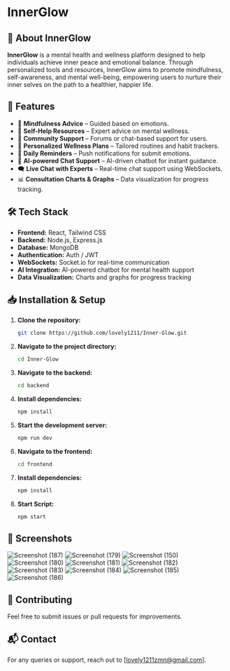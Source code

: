 # InnerGlow

## 🌿 About InnerGlow
**InnerGlow** is a mental health and wellness platform designed to help individuals achieve inner peace and emotional balance. Through personalized tools and resources, InnerGlow aims to promote mindfulness, self-awareness, and mental well-being, empowering users to nurture their inner selves on the path to a healthier, happier life.

## 🚀 Features
- 🧘 **Mindfulness Advice** – Guided based on emotions.
- 📖 **Self-Help Resources** – Expert advice on mental wellness.
- 💬 **Community Support** – Forums or chat-based support for users.
- 🎯 **Personalized Wellness Plans** – Tailored routines and habit trackers.
- 🔔 **Daily Reminders** – Push notifications for submit emotions.
- 🤖 **AI-powered Chat Support** – AI-driven chatbot for instant guidance.
- 🗨 **Live Chat with Experts** – Real-time chat support using WebSockets.
- 📊 **Consultation Charts & Graphs** – Data visualization for progress tracking.

## 🛠 Tech Stack
- **Frontend:** React, Tailwind CSS
- **Backend:** Node.js, Express.js
- **Database:** MongoDB
- **Authentication:** Auth / JWT
- **WebSockets:** Socket.io for real-time communication
- **AI Integration:** AI-powered chatbot for mental health support
- **Data Visualization:** Charts and graphs for progress tracking

## 📥 Installation & Setup
1. **Clone the repository:**  
   ```bash
   git clone https://github.com/lovely1211/Inner-Glow.git
   ```
2. **Navigate to the project directory:**  
   ```bash
   cd Inner-Glow
   ```
3. **Navigate to the backend:**  
   ```bash
   cd backend
   ```
4. **Install dependencies:**  
   ```bash
   npm install
   ```
5. **Start the development server:**  
   ```bash
   npm run dev
   ```
6. **Navigate to the frontend:**  
   ```bash
   cd frontend
   ```
7. **Install dependencies:**  
   ```bash
   npm install
   ```
8. **Start Script:**  
   ```bash
   npm start
   ```

## 📸 Screenshots

![Screenshot (187)](https://github.com/user-attachments/assets/c59fd334-2bb5-47a6-b59e-0912b3c29cd6)
![Screenshot (179)](https://github.com/user-attachments/assets/2058ae6a-99aa-4324-ac7a-8839f948041a)
![Screenshot (150)](https://github.com/user-attachments/assets/7b82d40a-b6aa-4f4c-b36d-f5826b7eb86b)
![Screenshot (180)](https://github.com/user-attachments/assets/c1db1cf3-af43-4a70-9a0b-bd5d994733c8)
![Screenshot (181)](https://github.com/user-attachments/assets/0eb30d94-f14a-46ed-a5e5-f74e97a97c8f)
![Screenshot (182)](https://github.com/user-attachments/assets/e9bcdae5-a3e0-4742-8f19-f703784f990b)
![Screenshot (183)](https://github.com/user-attachments/assets/36b4e28f-5902-47f1-9e03-97e1f3edccee)
![Screenshot (184)](https://github.com/user-attachments/assets/2714e4b4-1c13-4faf-bb09-9ab68ae75b89)
![Screenshot (185)](https://github.com/user-attachments/assets/bc942143-748e-4017-a904-d05f7ac4a46b)
![Screenshot (186)](https://github.com/user-attachments/assets/c2c9b342-9556-453b-bf29-efe43b9efedf)


## 🤝 Contributing
Feel free to submit issues or pull requests for improvements.

## 📬 Contact
For any queries or support, reach out to [lovely1211zmn@gmail.com].

